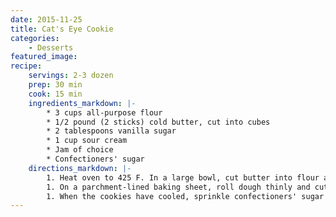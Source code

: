 ```yaml
---
date: 2015-11-25
title: Cat's Eye Cookie
categories:
    - Desserts
featured_image: 
recipe:
    servings: 2-3 dozen
    prep: 30 min
    cook: 15 min
    ingredients_markdown: |-
        * 3 cups all-purpose flour
        * 1/2 pound (2 sticks) cold butter, cut into cubes
        * 2 tablespoons vanilla sugar
        * 1 cup sour cream
        * Jam of choice
        * Confectioners' sugar
    directions_markdown: |-
        1. Heat oven to 425 F. In a large bowl, cut butter into flour as for pie dough. Add vanilla sugar and sour cream, and bring together quickly. Wrap dough in plastic and refrigerate for 2 hours.
        1. On a parchment-lined baking sheet, roll dough thinly and cut into circles of the diameter you wish, leaving 1 inch between. Using a smaller, round cutter, cut the center out of half the circles. Remove scraps, reroll and cut more cookies. Bake 10-15 minutes or until turning lightly brown around the edges.
        1. When the cookies have cooled, sprinkle confectioners' sugar on those with holes and spread a light layer of jam on the whole cookies. Press them together lightly, confectioners' sugar and jam sides up. When set, store tightly covered.
---
```

